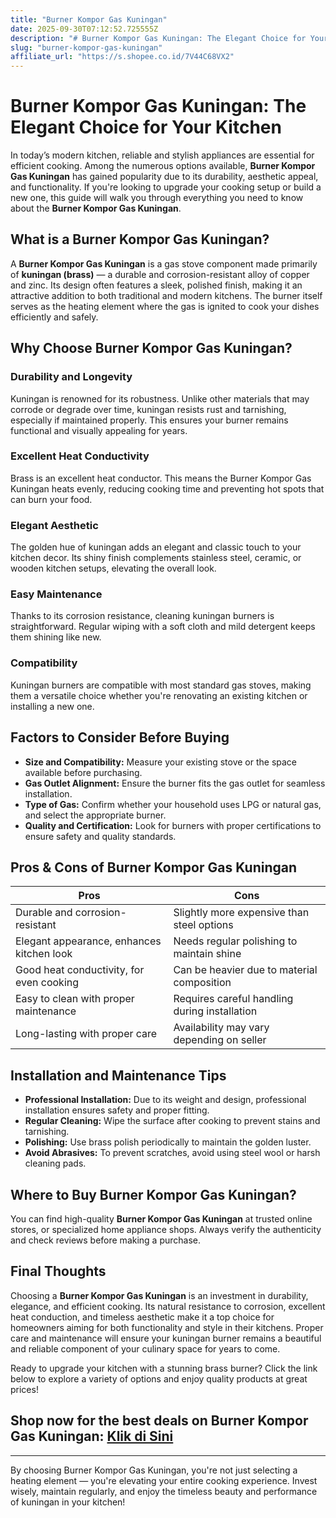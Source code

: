 ```yaml
---
title: "Burner Kompor Gas Kuningan"
date: 2025-09-30T07:12:52.725555Z
description: "# Burner Kompor Gas Kuningan: The Elegant Choice for Your Kitchen..."
slug: "burner-kompor-gas-kuningan"
affiliate_url: "https://s.shopee.co.id/7V44C68VX2"
---
```

# Burner Kompor Gas Kuningan: The Elegant Choice for Your Kitchen

In today’s modern kitchen, reliable and stylish appliances are essential for efficient cooking. Among the numerous options available, **Burner Kompor Gas Kuningan** has gained popularity due to its durability, aesthetic appeal, and functionality. If you're looking to upgrade your cooking setup or build a new one, this guide will walk you through everything you need to know about the **Burner Kompor Gas Kuningan**.

## What is a Burner Kompor Gas Kuningan?

A **Burner Kompor Gas Kuningan** is a gas stove component made primarily of **kuningan (brass)** — a durable and corrosion-resistant alloy of copper and zinc. Its design often features a sleek, polished finish, making it an attractive addition to both traditional and modern kitchens. The burner itself serves as the heating element where the gas is ignited to cook your dishes efficiently and safely.

## Why Choose Burner Kompor Gas Kuningan?

### Durability and Longevity

Kuningan is renowned for its robustness. Unlike other materials that may corrode or degrade over time, kuningan resists rust and tarnishing, especially if maintained properly. This ensures your burner remains functional and visually appealing for years.

### Excellent Heat Conductivity

Brass is an excellent heat conductor. This means the Burner Kompor Gas Kuningan heats evenly, reducing cooking time and preventing hot spots that can burn your food.

### Elegant Aesthetic

The golden hue of kuningan adds an elegant and classic touch to your kitchen decor. Its shiny finish complements stainless steel, ceramic, or wooden kitchen setups, elevating the overall look.

### Easy Maintenance

Thanks to its corrosion resistance, cleaning kuningan burners is straightforward. Regular wiping with a soft cloth and mild detergent keeps them shining like new.

### Compatibility

Kuningan burners are compatible with most standard gas stoves, making them a versatile choice whether you're renovating an existing kitchen or installing a new one.

## Factors to Consider Before Buying

- **Size and Compatibility:** Measure your existing stove or the space available before purchasing.
- **Gas Outlet Alignment:** Ensure the burner fits the gas outlet for seamless installation.
- **Type of Gas:** Confirm whether your household uses LPG or natural gas, and select the appropriate burner.
- **Quality and Certification:** Look for burners with proper certifications to ensure safety and quality standards.

## Pros & Cons of Burner Kompor Gas Kuningan

| **Pros**                                       | **Cons**                                |
|------------------------------------------------|----------------------------------------|
| Durable and corrosion-resistant              | Slightly more expensive than steel options |
| Elegant appearance, enhances kitchen look    | Needs regular polishing to maintain shine |
| Good heat conductivity, for even cooking    | Can be heavier due to material composition |
| Easy to clean with proper maintenance       | Requires careful handling during installation |
| Long-lasting with proper care               | Availability may vary depending on seller |

## Installation and Maintenance Tips

- **Professional Installation:** Due to its weight and design, professional installation ensures safety and proper fitting.
- **Regular Cleaning:** Wipe the surface after cooking to prevent stains and tarnishing.
- **Polishing:** Use brass polish periodically to maintain the golden luster.
- **Avoid Abrasives:** To prevent scratches, avoid using steel wool or harsh cleaning pads.

## Where to Buy Burner Kompor Gas Kuningan?

You can find high-quality **Burner Kompor Gas Kuningan** at trusted online stores, or specialized home appliance shops. Always verify the authenticity and check reviews before making a purchase.

## Final Thoughts

Choosing a **Burner Kompor Gas Kuningan** is an investment in durability, elegance, and efficient cooking. Its natural resistance to corrosion, excellent heat conduction, and timeless aesthetic make it a top choice for homeowners aiming for both functionality and style in their kitchens. Proper care and maintenance will ensure your kuningan burner remains a beautiful and reliable component of your culinary space for years to come.

Ready to upgrade your kitchen with a stunning brass burner? Click the link below to explore a variety of options and enjoy quality products at great prices!

## Shop now for the best deals on Burner Kompor Gas Kuningan: [Klik di Sini](https://s.shopee.co.id/7V44C68VX2)

---

By choosing Burner Kompor Gas Kuningan, you're not just selecting a heating element — you're elevating your entire cooking experience. Invest wisely, maintain regularly, and enjoy the timeless beauty and performance of kuningan in your kitchen!